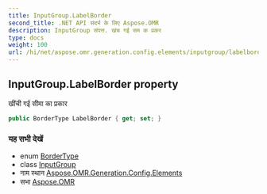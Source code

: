 ```yaml
---
title: InputGroup.LabelBorder
second_title: .NET API संदर्भ के लिए Aspose.OMR
description: InputGroup संपत्त. खंच गई सम क प्रकर
type: docs
weight: 100
url: /hi/net/aspose.omr.generation.config.elements/inputgroup/labelborder/
---
```

## InputGroup.LabelBorder property

खींची गई सीमा का प्रकार

```csharp
public BorderType LabelBorder { get; set; }
```

### यह सभी देखें

* enum [BorderType](../../../aspose.omr.generation.config.enums/bordertype/)
* class [InputGroup](../)
* नाम स्थान [Aspose.OMR.Generation.Config.Elements](../../inputgroup/)
* सभा [Aspose.OMR](../../../)


